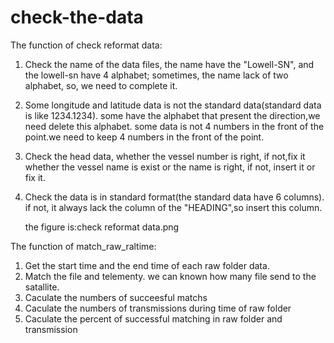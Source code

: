 # check-the-data
The function of check reformat data:
1. Check the name of the data files, the name have the "Lowell-SN", and the lowell-sn have 4 alphabet;
   sometimes, the name lack of two alphabet, so, we need to complete it.
2. Some longitude and latitude data is not the standard data(standard data is like 1234.1234). 
   some have the alphabet that present the direction,we need delete this alphabet.
   some data is not 4 numbers in the front of the point.we need to keep 4 numbers in the front of the point.
3. Check the head data, whether the vessel number is right, if not,fix it
   whether the vessel name is exist or the name is right, if not, insert it or fix it.
4. Check the data is in standard format(the standard data have 6 columns).
   if not, it always lack the column of the "HEADING",so insert this column.
   
   the figure is:check reformat data.png
   
   
The function of match_raw_raltime:
1. Get the start time and the end time of each raw folder data.
2. Match the file and telementy. we can known how many file send to the satallite.
3. Caculate the numbers of  succeesful matchs
4. Caculate the numbers of transmissions during time of raw folder
5. Caculate the percent of successful matching in raw folder and transmission
